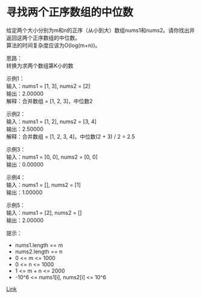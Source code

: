 <h1>寻找两个正序数组的中位数</h1>

给定两个大小分别为m和n的正序（从小到大）数组nums1和nums2。请你找出并返回这两个正序数组的中位数。</br>
算法的时间复杂度应该为O(log(m+n))。</br>

思路：</br>
转换为求两个数组第K小的数</br>

示例1：</br>
输入：nums1 = [1, 3], nums2 = [2]</br>
输出：2.00000</br>
解释：合并数组 = [1, 2, 3]，中位数2</br>

示例2：</br>
输入：nums1 = [1, 2], nums2 = [3, 4]</br>
输出：2.50000</br>
解释：合并数组 = [1, 2, 3, 4]，中位数(2 + 3) / 2 = 2.5</br>

示例3：</br>
输入：nums1 = [0, 0], nums2 = [0, 0]</br>
输出：0.00000</br>

示例4：</br>
输入：nums1 = [], nums2 = [1]</br>
输出：1.00000</br>

示例5：</br>
输入：nums1 = [2], nums2 = []</br>
输出：2.00000</br>

提示：
- nums1.length == m
- nums2.length == n
- 0 <= m <= 1000
- 0 <= n <= 1000
- 1 <= m + n <= 2000
- -10^6 <= nums1[i], nums2[i] <= 10^6

[Link](https://connect.linecorp.com/home)

